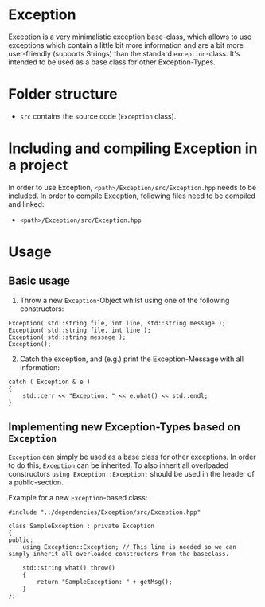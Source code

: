 # Exception
Exception is a very minimalistic exception base-class, which allows to use exceptions which contain a little bit more information and are a bit more user-friendly (supports Strings) than the standard `exception`-class.
It's intended to be used as a base class for other Exception-Types.

# Folder structure
* `src`  contains the source code (`Exception` class).

# Including and compiling Exception in a project
In order to use Exception, `<path>/Exception/src/Exception.hpp` needs to be included.
In order to compile Exception, following files need to be compiled and linked:
* `<path>/Exception/src/Exception.hpp`

# Usage
## Basic usage
1. Throw a new `Exception`-Object whilst using one of the following constructors:
```
Exception( std::string file, int line, std::string message );
Exception( std::string file, int line );
Exception( std::string message );
Exception();
```
2. Catch the exception, and (e.g.) print the Exception-Message with all information:
```
catch ( Exception & e )
{
    std::cerr << "Exception: " << e.what() << std::endl;
}
```

## Implementing new Exception-Types based on `Exception`
`Exception` can simply be used as a base class for other exceptions. In order to do this, `Exception` can be inherited. To also inherit all overloaded constructors `using Exception::Exception;` should be used in the header of a public-section.

Example for a new `Exception`-based class:
```
#include "../dependencies/Exception/src/Exception.hpp"

class SampleException : private Exception
{
public:
    using Exception::Exception; // This line is needed so we can simply inherit all overloaded constructors from the baseclass.

    std::string what() throw()
    {
        return "SampleException: " + getMsg();
    }
};

```